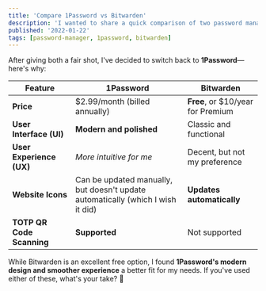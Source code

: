 ```yaml
---
title: 'Compare 1Password vs Bitwarden'
description: 'I wanted to share a quick comparison of two password managers I recently tested.'
published: '2022-01-22'
tags: [password-manager, 1password, bitwarden]
---
```


After giving both a fair shot, I've decided to switch back to **1Password**—here's why:

| Feature                   | 1Password                                                                       | Bitwarden                         |
| ------------------------- | ------------------------------------------------------------------------------- | --------------------------------- |
| **Price**                 | $2.99/month (billed annually)                                                   | **Free**, or $10/year for Premium |
| **User Interface (UI)**   | **Modern and polished**                                                         | Classic and functional            |
| **User Experience (UX)**  | _More intuitive for me_                                                         | Decent, but not my preference     |
| **Website Icons**         | Can be updated manually, but doesn't update automatically (which I wish it did) | **Updates automatically**         |
| **TOTP QR Code Scanning** | **Supported**                                                                   | Not supported                     |

While Bitwarden is an excellent free option, I found **1Password's modern design and smoother experience** a better fit for my needs. If you've used either of these, what's your take? 🚀
